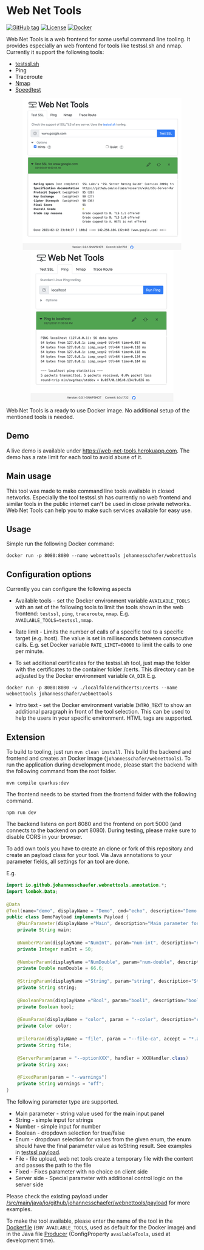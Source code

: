 # Web Net Tools
[![GitHub tag](https://img.shields.io/github/tag/johannesschaefer/webnettools.svg)](https://github.com/johannesschaefer/webnettools/tags)
[![License](https://img.shields.io/github/license/johannesschaefer/webnettools)](LICENSE)
[![Docker](https://img.shields.io/docker/pulls/johannesschafer/webnettools)](https://hub.docker.com/r/johannesschafer/webnettools)

Web Net Tools is a web frontend for some useful command line tooling. It provides especially an web frontend for tools like testssl.sh and nmap.
Currently it support the following tools:
* [testssl.sh](https://github.com/drwetter/testssl.sh)
* Ping
* Traceroute
* [Nmap](https://nmap.org)
* [Speedtest](https://www.speedtest.net/apps/cli)

<p align="center">
  <img align="center" style="display: inline" src="docs/testssl.png" alt="test ssl tooling" height="400" />
  <img align="center" style="display: inline" src="docs/ping.png" alt="ping tooling" height="400" />
</p>

Web Net Tools is a ready to use Docker image. No additional setup of the mentioned tools is needed.

## Demo

A live demo is available under https://web-net-tools.herokuapp.com.
The demo has a rate limit for each tool to avoid abuse of it.   

## Main usage

This tool was made to make command line tools available in closed networks.
Especially the tool testssl.sh has currently no web frontend and similar tools
in the public internet can't be used in close private networks. Web Net Tools
can help you to make such services available for easy use.

## Usage

Simple run the following Docker command:
```
docker run -p 8080:8080 --name webnettools johannesschafer/webnettools
```

## Configuration options

Currently you can configure the following aspects

* Available tools - set the Docker environment variable `AVAILABLE_TOOLS` with an set of the following tools to limit the tools shown in the web frontend: `testssl`, `ping`, `traceroute`, `nmap`. E.g. `AVAILABLE_TOOLS=testssl,nmap`.

* Rate limit - Limits the number of calls of a specific tool to a specific target (e.g. host). The value is set in milliseconds between consecutive calls. E.g. set Docker variable `RATE_LIMIT=60000` to limit the calls to one per minute.

* To set additional certificates for the testssl.sh tool, just map the folder with the certificates to the container folder /certs. This directory can be adjusted by the Docker environment variable `CA_DIR` E.g.
```
docker run -p 8080:8080 -v ./localfolderwithcerts:/certs --name webnettools johannesschafer/webnettools
```


* Intro text - set the Docker environment variable `INTRO_TEXT` to show an additional paragraph in front of the tool selection. This can be used to help the users in your specific environment. HTML tags are supported.

## Extension
To build to tooling, just run `mvn clean install`. This build the backend and frontend and creates an Docker image (`johannesschafer/webnettools`).
To run the application during development mode, please start the backend with the following command from the root folder.
```
mvn compile quarkus:dev
```

The frontend needs to be started from the frontend folder with the following command.
```
npm run dev
```

The backend listens on port 8080 and the frontend on port 5000 (and connects to the backend on port 8080). During testing, please make sure to disable CORS in your browser.

To add own tools you have to create an clone or fork of this repository and create an 
payload class for your tool. Via Java annotations to your parameter fields, all
settings for an tool are done.

E.g.

```java
import io.github.johannesschaefer.webnettools.annotation.*;
import lombok.Data;

@Data
@Tool(name="demo", displayName = "Demo", cmd="echo", description="Demo for the tooling.")
public class DemoPayload implements Payload {
    @MainParameter(displayName ="Main", description="Main parameter for this tool.")
    private String main;

    @NumberParam(displayName ="NumInt", param="num-int", description="number integer demo ", min=0., max=100., step=1.)
    private Integer numInt = 50;

    @NumberParam(displayName ="NumDouble", param="num-double", description="number double demo ", min=0.1, max=99.9, step=.1)
    private Double numDouble = 66.6;

    @StringParam(displayName ="String", param="string", description="String demo", paramType = ParameterType.EQUALS)
    private String string;

    @BooleanParam(displayName ="Bool", param="bool1", description="boolean demo")
    private Boolean bool;

    @EnumParam(displayName = "color", param = "--color", description="color selection")
    private Color color;

    @FileParam(displayName = "file", param = "--file-ca", accept = "*.abc", description = "File upload" )
    private String file;
    
    @ServerParam(param = "--optionXXX", handler = XXXHandler.class)
    private String xxx;
    
    @FixedParam(param = "--warnings")
    private String warnings = "off";
}
```

The following parameter type are supported.

* Main parameter - string value used for the main input panel
* String - simple input for strings
* Number - simple input for number
* Boolean - dropdown selection for true/false
* Enum - dropdown selection for values from the given enum, the enum should have the final parameter value as toString result. See examples in [testssl payload](https://github.com/johannesschaefer/webnettools/tree/main/src/main/java/io/github/johannesschaefer/webnettools/payload/testssl/).
* File - file upload, web net tools create a temporary file with the content and passes the path to the file
* Fixed - Fixes parameter with no choice on client side
* Server side - Special parameter with additional control logic on the server side

Please check the existing payload under [/src/main/java/io/github/johannesschaefer/webnettools/payload](https://github.com/johannesschaefer/webnettools/tree/main/src/main/java/io/github/johannesschaefer/webnettools/payload) for more examples.

To make the tool available, please enter the name of the tool in the [Dockerfile](https://github.com/johannesschaefer/webnettools/tree/main/src/main/docker/Dockerfile.jvm) (`ENV AVAILABLE_TOOLS`, used as default for the Docker image) and in the Java file [Producer](https://github.com/johannesschaefer/webnettools/tree/main/src/main/java/io/github/johannesschaefer/webnettools/Producer.java) (ConfigProperty `availableTools`, used at development time).